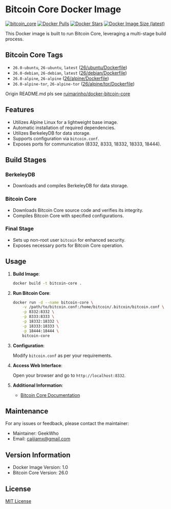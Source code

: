
# Bitcoin Core Docker Image
[![bitcoin_core](https://github.com/geekwho-eth/docker-bitcoin-core/actions/workflows/bitcoin_core.yaml/badge.svg)](https://github.com/geekwho-eth/docker-bitcoin-core/actions/workflows/bitcoin_core.yaml)
[![Docker Pulls](https://img.shields.io/docker/pulls/caijiamx/bitcoin-core.svg)](https://hub.docker.com/r/caijiamx/bitcoin-core)
[![Docker Stars](https://img.shields.io/docker/stars/caijiamx/bitcoin-core.svg)](https://hub.docker.com/r/caijiamx/bitcoin-core)
[![Docker Image Size (latest)](https://img.shields.io/docker/image-size/caijiamx/bitcoin-core/latest.svg)](https://hub.docker.com/r/caijiamx/bitcoin-core)

This Docker image is built to run Bitcoin Core, leveraging a multi-stage build process.

## Bitcoin Core Tags

- `26.0-ubuntu`, `26-ubuntu`, `latest` ([26/ubuntu/Dockerfile](https://github.com/geekwho-eth/docker-bitcoin-core/blob/master/26/ubuntu/Dockerfile))
- `26.0-debian`, `26-debian`, `latest` ([26/debian/Dockerfile](https://github.com/geekwho-eth/docker-bitcoin-core/blob/master/26/debian/Dockerfile))
- `26.0-alpine`, `26-alpine` ([26/alpine/Dockerfile](https://github.com/geekwho-eth/docker-bitcoin-core/blob/master/26/alpine/Dockerfile))
- `26.0-alpine-tor`, `26-alpine-tor` ([26/alpine/tor/Dockerfile](https://github.com/geekwho-eth/docker-bitcoin-core/blob/master/26/alpine/tor/Dockerfile))

Origin README.md pls see [ruimarinho/docker-bitcoin-core](https://github.com/ruimarinho/docker-bitcoin-core/blob/master/README.md)

## Features

- Utilizes Alpine Linux for a lightweight base image.
- Automatic installation of required dependencies.
- Utilizes BerkeleyDB for data storage.
- Supports configuration via `bitcoin.conf`.
- Exposes ports for communication (8332, 8333, 18332, 18333, 18444).

## Build Stages

### BerkeleyDB

- Downloads and compiles BerkeleyDB for data storage.

### Bitcoin Core

- Downloads Bitcoin Core source code and verifies its integrity.
- Compiles Bitcoin Core with specified configurations.

### Final Stage

- Sets up non-root user `bitcoin` for enhanced security.
- Exposes necessary ports for Bitcoin Core operation.

## Usage

1. **Build Image**:

   ```bash
   docker build -t bitcoin-core .
   ```

2. **Run Bitcoin Core**:

   ```bash
   docker run -d --name bitcoin-core \
       -v /path/to/bitcoin.conf:/home/bitcoin/.bitcoin/bitcoin.conf \
       -p 8332:8332 \
       -p 8333:8333 \
       -p 18332:18332 \
       -p 18333:18333 \
       -p 18444:18444 \
       bitcoin-core
   ```

3. **Configuration**:

   Modify `bitcoin.conf` as per your requirements.

4. **Access Web Interface**:

   Open your browser and go to `http://localhost:8332`.

5. **Additional Information**:

   - [Bitcoin Core Documentation](https://bitcoin.org/en/bitcoin-core/)

## Maintenance

For any issues or feedback, please contact the maintainer:

- Maintainer: GeekWho
- Email: caijiamx@gmail.com

## Version Information

- Docker Image Version: 1.0
- Bitcoin Core Version: 26.0

## License

[MIT License](../LICENSE)